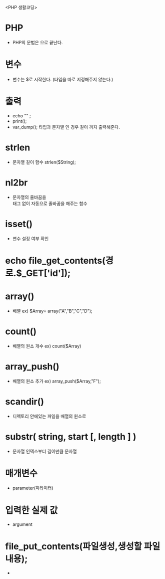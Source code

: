<PHP 생활코딩>

# PHP 
- PHP의 문법은 <?php 으로 시작하여 ~ ?> 으로 끝난다.

# 변수
- 변수는 $로 시작한다. (타입을 따로 지정해주지 않는다.)

# 출력
- echo "" ; 
- print();
- var_dump(); 타입과 문자열 인 경우 길이 까지 출력해준다.

# strlen
- 문자열 길이 함수 strlen($String);

# nl2br
- 문자열의 줄바꿈을 <br> 태그 없이 자동으로 줄바꿈을 해주는 함수

# isset()
- 변수 설정 여부 확인

# echo file_get_contents(경로.$_GET['id']);

# array() 
- 배열 ex) $Array= array("A","B","C","D");
 
# count() 
- 배열의 원소 개수 ex) count($Array)	

# array_push()
- 배열의 원소 추가 ex) array_push($Array,"F");

# scandir()
- 디렉토리 안에있는 파일을 배열의 원소로 

# substr( string, start [, length ] )
- 문자열 인덱스부터 길이만큼 문자열 

# 매개변수
- parameter(파라미터) 

# 입력한 실제 값
- argument

# file_put_contents(파일생성,생성할 파일 내용);
- 
